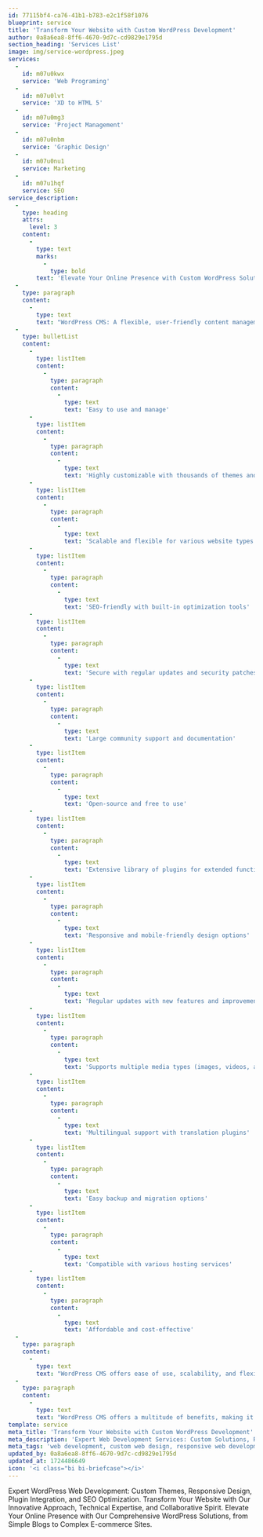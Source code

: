 ```yaml
---
id: 77115bf4-ca76-41b1-b783-e2c1f58f1076
blueprint: service
title: 'Transform Your Website with Custom WordPress Development'
author: 0a8a6ea8-8ff6-4670-9d7c-cd9829e1795d
section_heading: 'Services List'
image: img/service-wordpress.jpeg
services:
  -
    id: m07u0kwx
    service: 'Web Programing'
  -
    id: m07u0lvt
    service: 'XD to HTML 5'
  -
    id: m07u0mg3
    service: 'Project Management'
  -
    id: m07u0nbm
    service: 'Graphic Design'
  -
    id: m07u0nu1
    service: Marketing
  -
    id: m07u1hqf
    service: SEO
service_description:
  -
    type: heading
    attrs:
      level: 3
    content:
      -
        type: text
        marks:
          -
            type: bold
        text: 'Elevate Your Online Presence with Custom WordPress Solutions'
  -
    type: paragraph
    content:
      -
        type: text
        text: "WordPress CMS: A flexible, user-friendly content management system for building and managing websites. With thousands of customizable themes, plugins, and widgets, WordPress empowers users to create dynamic, scalable, and secure online platforms. Ideal for blogs, e-commerce sites, portfolios, and more, WordPress is the world's most popular CMS."
  -
    type: bulletList
    content:
      -
        type: listItem
        content:
          -
            type: paragraph
            content:
              -
                type: text
                text: 'Easy to use and manage'
      -
        type: listItem
        content:
          -
            type: paragraph
            content:
              -
                type: text
                text: 'Highly customizable with thousands of themes and plugins'
      -
        type: listItem
        content:
          -
            type: paragraph
            content:
              -
                type: text
                text: 'Scalable and flexible for various website types (blogs, e-commerce, portfolios, etc.)'
      -
        type: listItem
        content:
          -
            type: paragraph
            content:
              -
                type: text
                text: 'SEO-friendly with built-in optimization tools'
      -
        type: listItem
        content:
          -
            type: paragraph
            content:
              -
                type: text
                text: 'Secure with regular updates and security patches'
      -
        type: listItem
        content:
          -
            type: paragraph
            content:
              -
                type: text
                text: 'Large community support and documentation'
      -
        type: listItem
        content:
          -
            type: paragraph
            content:
              -
                type: text
                text: 'Open-source and free to use'
      -
        type: listItem
        content:
          -
            type: paragraph
            content:
              -
                type: text
                text: 'Extensive library of plugins for extended functionality'
      -
        type: listItem
        content:
          -
            type: paragraph
            content:
              -
                type: text
                text: 'Responsive and mobile-friendly design options'
      -
        type: listItem
        content:
          -
            type: paragraph
            content:
              -
                type: text
                text: 'Regular updates with new features and improvements'
      -
        type: listItem
        content:
          -
            type: paragraph
            content:
              -
                type: text
                text: 'Supports multiple media types (images, videos, audio, etc.)'
      -
        type: listItem
        content:
          -
            type: paragraph
            content:
              -
                type: text
                text: 'Multilingual support with translation plugins'
      -
        type: listItem
        content:
          -
            type: paragraph
            content:
              -
                type: text
                text: 'Easy backup and migration options'
      -
        type: listItem
        content:
          -
            type: paragraph
            content:
              -
                type: text
                text: 'Compatible with various hosting services'
      -
        type: listItem
        content:
          -
            type: paragraph
            content:
              -
                type: text
                text: 'Affordable and cost-effective'
  -
    type: paragraph
    content:
      -
        type: text
        text: "WordPress CMS offers ease of use, scalability, and flexibility. Enjoy vast customization options, SEO-friendly tools, and robust security. Benefit from a large community, regular updates, and extensive plugins. Plus, it's open-source, responsive, and affordable. Ideal for blogs, e-commerce, and portfolios, WordPress is the perfect choice for any website."
  -
    type: paragraph
    content:
      -
        type: text
        text: "WordPress CMS offers a multitude of benefits, making it the ideal choice for websites. Its user-friendly interface and scalability ensure effortless management and growth. With thousands of customizable themes and plugins, WordPress provides unparalleled flexibility. SEO-friendly tools and robust security measures guarantee enhanced visibility and protection. The vast community and extensive documentation facilitate easy troubleshooting and learning. Regular updates introduce new features and improvements, while the open-source nature ensures cost-effectiveness. Responsive designs and multilingual support cater to diverse audiences. Whether for blogs, e-commerce, or portfolios, WordPress's versatility and affordability make it the perfect solution. With its vast array of advantages, WordPress empowers users to create dynamic, engaging, and successful online platforms."
template: service
meta_title: 'Transform Your Website with Custom WordPress Development'
meta_description: 'Expert Web Development Services: Custom Solutions, Responsive Design, E-commerce Integration, Web Applications, and Ongoing Support. Transform Your Online Presence with Our Innovative Approach, Technical Expertise, and Collaborative Spirit. Elevate Your Business with Our Comprehensive Web Development Services'
meta_tags: 'web development, custom web design, responsive web development, website development services, eCommerce web development, SEO-friendly web design, front-end development, back-end development, full-stack development, professional web developers, web design company, digital solutions, website optimization, user experience design, web development Concrete5, Concrete5 CMS services, Concrete5 website design, custom Concrete5 themes, Concrete5 CMS development, Concrete5 web development solutions, Concrete5 site customization, Concrete5 SEO optimization, Concrete5 CMS experts, Concrete5 development company, Concrete5 web design services, Concrete5 user-friendly websites, Concrete5 eCommerce solutions, Concrete5 CMS support,WordPress web development, custom WordPress design, WordPress CMS services, WordPress theme development, WordPress plugin development, responsive WordPress websites, SEO-friendly WordPress design, WordPress site optimization, WordPress development company, professional WordPress developers, WordPress eCommerce solutions, WordPress website support, WordPress site customization, WordPress web design services'
updated_by: 0a8a6ea8-8ff6-4670-9d7c-cd9829e1795d
updated_at: 1724486649
icon: '<i class="bi bi-briefcase"></i>'
---
```

Expert WordPress Web Development: Custom Themes, Responsive Design, Plugin Integration, and SEO Optimization. Transform Your Website with Our Innovative Approach, Technical Expertise, and Collaborative Spirit. Elevate Your Online Presence with Our Comprehensive WordPress Solutions, from Simple Blogs to Complex E-commerce Sites.